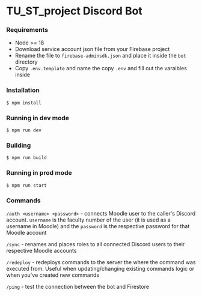 # TU_ST_project Discord Bot

### Requirements

- Node >= 18
- Download service account json file from your Firebase project
- Rename the file to `firebase-adminsdk.json` and place it inside the `bot` directory
- Copy `.env.template` and name the copy `.env` and fill out the varaibles inside

### Installation

```$ npm install```

### Running in dev mode

```$ npm run dev```

### Building

```$ npm run build```

### Running in prod mode

```$ npm run start```

### Commands

```/auth <username> <password>``` - connects Moodle user to the caller's Discord account. ```username``` is the faculty number of the user (it is used as a username in Moodle) and the ```password``` is the respective password for that Moodle account

```/sync``` - renames and places roles to all connected Discord users to their respective Moodle accounts

```/redeploy``` - redeploys commands to the server the where the command was executed from. Useful when updating/changing existing commands logic or when you've created new commands

```/ping``` - test the connection between the bot and Firestore